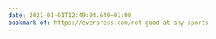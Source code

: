 ```yaml
---
date: 2021-01-01T12:49:04.640+01:00
bookmark-of: https://everpress.com/not-good-at-any-sports
---
```

